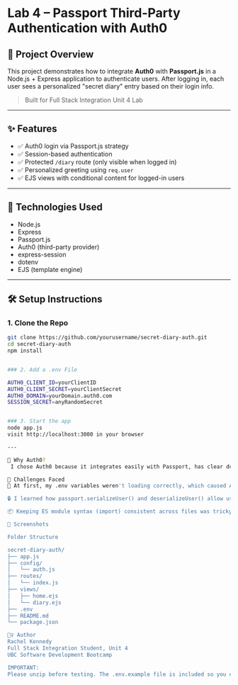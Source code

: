 
# Lab 4 – Passport Third-Party Authentication with Auth0

## 🔐 Project Overview

This project demonstrates how to integrate **Auth0** with **Passport.js** in a Node.js + Express application to authenticate users. After logging in, each user sees a personalized "secret diary" entry based on their login info.

> Built for Full Stack Integration Unit 4 Lab

---

## ✨ Features

- ✅ Auth0 login via Passport.js strategy
- ✅ Session-based authentication
- ✅ Protected `/diary` route (only visible when logged in)
- ✅ Personalized greeting using `req.user`
- ✅ EJS views with conditional content for logged-in users

---

## 🔧 Technologies Used

- Node.js
- Express
- Passport.js
- Auth0 (third-party provider)
- express-session
- dotenv
- EJS (template engine)

---

## 🛠 Setup Instructions

### 1. Clone the Repo

```bash
git clone https://github.com/yourusername/secret-diary-auth.git
cd secret-diary-auth
npm install


### 2. Add a .env File

AUTH0_CLIENT_ID=yourClientID
AUTH0_CLIENT_SECRET=yourClientSecret
AUTH0_DOMAIN=yourDomain.auth0.com
SESSION_SECRET=anyRandomSecret


### 3. Start the app
node app.js
visit http://localhost:3000 in your browser

---

🧠 Why Auth0?
 I chose Auth0 because it integrates easily with Passport, has clear documentation, and supports social login options. It allowed me to focus on route protection and session handling without building a custom auth system from scratch.

🚧 Challenges Faced
🔄 At first, my .env variables weren't loading correctly, which caused Auth0 to throw "missing domain" errors. I solved this by using dotenv.config() at the top of both app.js and auth.js.

🔒 I learned how passport.serializeUser() and deserializeUser() allow user data to persist across requests.

📦 Keeping ES module syntax (import) consistent across files was tricky but essential.

📸 Screenshots

Folder Structure

secret-diary-auth/
├── app.js
├── config/
│   └── auth.js
├── routes/
│   └── index.js
├── views/
│   ├── home.ejs
│   └── diary.ejs
├── .env
├── README.md
└── package.json

🙋‍♀️ Author
Rachel Kennedy
Full Stack Integration Student, Unit 4
UBC Software Development Bootcamp

IMPORTANT:
Please unzip before testing. The .env.example file is included so you can recreate environment variables locally.